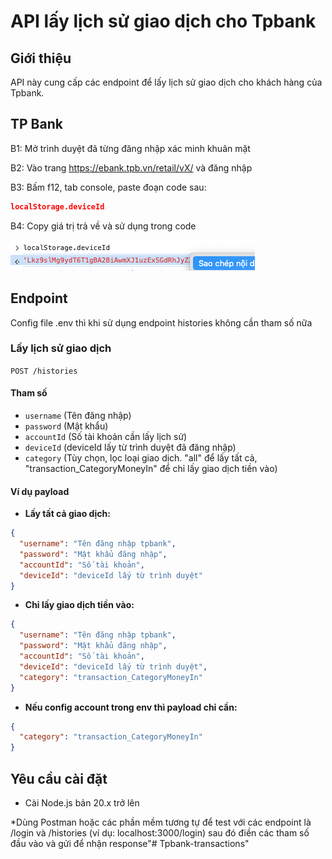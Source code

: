 # API lấy lịch sử giao dịch cho Tpbank

## Giới thiệu
API này cung cấp các endpoint để lấy lịch sử giao dịch cho khách hàng của Tpbank.

## TP Bank
B1: Mở trình duyệt đã từng đăng nhập xác minh khuân mặt

B2: Vào trang https://ebank.tpb.vn/retail/vX/ và đăng nhập

B3: Bấm f12, tab console, paste đoạn code sau:

```json
localStorage.deviceId
```

B4: Copy giá trị trả về và sử dụng trong code

![image info](./deviceId.png)

## Endpoint

Config file .env thì khi sử dụng endpoint histories không cần tham số nữa

### Lấy lịch sử giao dịch
`POST /histories`

#### Tham số
- `username` (Tên đăng nhập)
- `password` (Mật khẩu)
- `accountId` (Số tài khoản cần lấy lịch sử)
- `deviceId` (deviceId lấy từ trình duyệt đã đăng nhập)
- `category` (Tùy chọn, lọc loại giao dịch. "all" để lấy tất cả, "transaction_CategoryMoneyIn" để chỉ lấy giao dịch tiền vào)

#### Ví dụ payload
- **Lấy tất cả giao dịch:**
```json
{
  "username": "Tên đăng nhập tpbank",
  "password": "Mật khẩu đăng nhập",
  "accountId": "Số tài khoản",
  "deviceId": "deviceId lấy từ trình duyệt"
}
```
- **Chỉ lấy giao dịch tiền vào:**
```json
{
  "username": "Tên đăng nhập tpbank",
  "password": "Mật khẩu đăng nhập",
  "accountId": "Số tài khoản",
  "deviceId": "deviceId lấy từ trình duyệt",
  "category": "transaction_CategoryMoneyIn"
}
```
- **Nếu config account trong env thì payload chỉ cần:**
```json
{
  "category": "transaction_CategoryMoneyIn"
}
```
## Yêu cầu cài đặt
- Cài Node.js bản 20.x trở lên


*Dùng Postman hoặc các phần mềm tương tự để test với các endpoint là /login và /histories (ví dụ: localhost:3000/login) sau đó điền các tham số đầu vào và gửi để nhận response"# Tpbank-transactions" 
